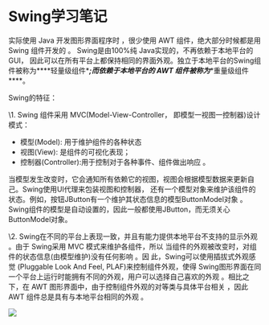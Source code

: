 # Swing学习笔记

实际使用 Java 开发图形界面程序时 ，很少使用 AWT 组件，绝大部分时候都是用 Swing 组件开发的 。 Swing是由100%纯 Java实现的，不再依赖于本地平台的 GUI， 因此可以在所有平台上都保持相同的界面外观。独立于本地平台的Swing组件被称为***\*轻量级组件\****;而依赖于本地平台的 AWT 组件被称为***\*重量级组件\****。

Swing的特征：

\1. Swing 组件采用 MVC(Model-View-Controller， 即模型一视图一控制器)设计模式：

- 模型(Model): 用于维护组件的各种状态
- 视图(View): 是组件的可视化表现；
- 控制器(Controller):用于控制对于各种事件、组件做出响应 。

​    当模型发生改变时，它会通知所有依赖它的视图，视图会根据模型数据来更新自己。Swing使用UI代理来包装视图和控制器， 还有一个模型对象来维护该组件的状态。例如，按钮JButton有一个维护其状态信息的模型ButtonModel对象 。 Swing组件的模型是自动设置的，因此一般都使用JButton，而无须关心ButtonModel对象。

\2. Swing在不同的平台上表现一致，并且有能力提供本地平台不支持的显示外观 。由于 Swing采用 MVC 模式来维护各组件，所以 当组件的外观被改变时，对组件的状态信息(由模型维护)没有任何影响 。因 此，Swing可以使用插拔式外观感觉 (Pluggable Look And Feel, PLAF)来控制组件外观，使得 Swing图形界面在同一个平台上运行时能拥有不同的外观，用户可以选择自己喜欢的外观 。相比之下，在 AWT 图形界面中，由于控制组件外观的对等类与具体平台相关 ，因此 AWT 组件总是具有与本地平台相同的外观 。   

![](http://101.43.254.215/wp-content/uploads/2022/05/Swing%E7%BB%84%E4%BB%B6%E7%BB%A7%E6%89%BF%E4%BD%93%E7%B3%BB.png)